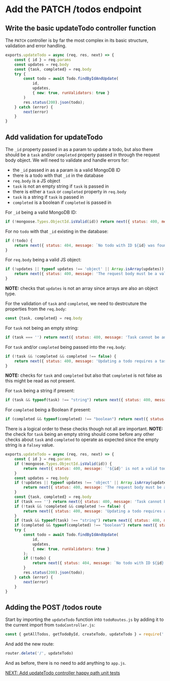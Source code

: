 # Add the PATCH /todos endpoint

## Write the basic updateTodo controller function

The `PATCH` controller is by far the most complex in its basic structure, validation and error handling.

```javascript
exports.updateTodo = async (req, res, next) => {
    const { id } = req.params
    const updates = req.body
    const {task, completed} = req.body
    try {
        const todo = await Todo.findByIdAndUpdate(
            id,
            updates,
            { new: true, runValidators: true }
        )
        res.status(200).json(todo);
    } catch (error) {
        next(error)
    }
}
```

## Add validation for updateTodo

The `_id` property passed in as a param to update a todo, but also there should be a `task` and/or `completed` property passed in through the request body object. We will need to validate and handle errors for:
- the `_id` passed in as a param is a valid MongoDB ID
- there is a todo with that `_id` in the database
- `req.body` is a JS object
- `task` is not an empty string if `task` is passed in
- there is either a `task` or `completed` property in `req.body`
- `task` is a string if `task` is passed in
- `completed` is a boolean if `completed` is passed in
 
For `_id` being a valid MongoDB ID:
```javascript
if (!mongoose.Types.ObjectId.isValid(id)) return next({ status: 400, message: `'${id}' is not a valid todo ID` })
```

For no `todo` with that `_id` existing in the database:
```javascript
if (!todo) {
    return next({ status: 404, message: `No todo with ID ${id} was found in the database` })
}
```

For `req.body` being a valid JS object:
```javascript
if (!updates || typeof updates !== 'object' || Array.isArray(updates)) {
    return next({ status: 400, message: 'The request body must be a valid JS object' })
}
```
**NOTE:** checks that `updates` is not an array since arrays are also an object type.

For the validation of `task` and `completed`, we need to destrcuture the properties from the `req.body`:
```javascript
const {task, completed} = req.body
```

For `task` not being an empty string:
```javascript
if (task === '') return next({ status: 400, message: 'Task cannot be an empty string. If a task property is sent, it must be a valid string' })
```

For `task` and/or `completed` being passed into the `req.body`:
```javascript
if (!task && !completed && completed !== false) {
    return next({ status: 400, message: 'Updating a todo requires a task and/or completed property' })
}
```
**NOTE:** checks for `task` and `completed` but also that `completed` is not false as this might be read as not present.

For `task` being a string if present:
```javascript
if (task && typeof(task) !== "string") return next({ status: 400, message: `Task property must be a string. Received type ${typeof(task)}` })
```

For `completed` being a Boolean if present:
```javascript
if (completed && typeof(completed) !== "boolean") return next({ status: 400, message: `Completed property must be a Boolean. Received type ${typeof(completed)}` })
```

There is a logical order to these checks though not all are important.
**NOTE:** the check for `task` being an empty string should come before any other checks about `task` and `completed` to operate as expected since the empty string is a `falsey` value.

```javascript
exports.updateTodo = async (req, res, next) => {
    const { id } = req.params
    if (!mongoose.Types.ObjectId.isValid(id)) {
        return next({ status: 400, message: `'${id}' is not a valid todo ID` })
    }
    const updates = req.body
    if (!updates || typeof updates !== 'object' || Array.isArray(updates)) {
        return next({ status: 400, message: 'The request body must be a valid JS object' })
    }
    const {task, completed} = req.body
    if (task === '') return next({ status: 400, message: 'Task cannot be an empty string. If a task property is sent, it must be a valid string' })
    if (!task && !completed && completed !== false) {
        return next({ status: 400, message: 'Updating a todo requires a task and/or completed property' })
    }
    if (task && typeof(task) !== "string") return next({ status: 400, message: `Task property must be a string. Received type ${typeof(task)}` })
    if (completed && typeof(completed) !== "boolean") return next({ status: 400, message: `Completed property must be a Boolean. Received type ${typeof(completed)}` })
    try {
        const todo = await Todo.findByIdAndUpdate(
            id,
            updates,
            { new: true, runValidators: true }
        );
        if (!todo) {
            return next({ status: 404, message: `No todo with ID ${id} was found in the database` })
        }
        res.status(200).json(todo);
    } catch (error) {
        next(error)
    }
}
```

## Adding the POST /todos route

Start by importing the `updateTodo` function into `todoRoutes.js` by adding it to the current import from `todoController.js`:

```javascript
const { getAllTodos, getTodoById, createTodo, updateTodo } = require('../controllers/todoController')
```

And add the new route:

```javascript
router.delete('/', updateTodo)
```

And as before, there is no need to add anything to `app.js`.

[NEXT: Add updateTodo controller happy path unit tests](6b_updateTodo_happyPathUnitTests.md)

